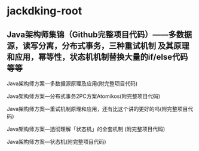 # jackdking-root

## Java架构师集锦（Github完整项目代码）——多数据源，读写分离，分布式事务，三种重试机制 及其原理和应用，幂等性，状态机机制替换大量的if/else代码等等

Java架构师方案—多数据源原理及应用(附完整项目代码)
 
Java架构师方案—分布式事务2PC方案Atomikos(附完整项目代码)
 
Java架构师方案—重试机制原理和应用，还有比这个讲的更好的吗(附完整项目代码)
 
Java架构师方案—透彻理解「状态机」的全套机制 (附完整项目代码)
 
Java架构师方案—状态机(附完整项目代码)
